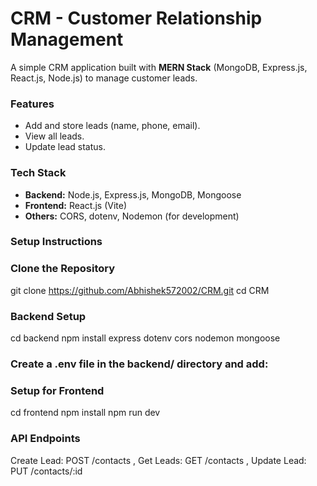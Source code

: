 # CRM - Customer Relationship Management

A simple CRM application built with **MERN Stack** (MongoDB, Express.js, React.js, Node.js) to manage customer leads.

### Features

- Add and store leads (name, phone, email).
- View all leads.
- Update lead status.

### Tech Stack

- **Backend:** Node.js, Express.js, MongoDB, Mongoose
- **Frontend:** React.js (Vite)
- **Others:** CORS, dotenv, Nodemon (for development)

### Setup Instructions

### Clone the Repository
git clone https://github.com/Abhishek572002/CRM.git
cd CRM

### Backend Setup 
cd backend
npm install express dotenv cors nodemon mongoose

### Create a .env file in the backend/ directory and add:

### Setup for Frontend
cd frontend
npm install
npm run dev

### API Endpoints
Create Lead: POST /contacts ,
Get Leads: GET /contacts ,
Update Lead: PUT /contacts/:id
